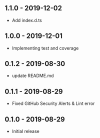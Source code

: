## 1.1.0 - 2019-12-02

- Add index.d.ts

## 1.0.0 - 2019-12-01

- Implementing test and coverage

## 0.1.2 - 2019-08-30

- update README.md

## 0.1.1 - 2019-08-29

- Fixed GitHub Security Alerts & Lint error

## 0.1.0 - 2019-08-29

- Initial release
